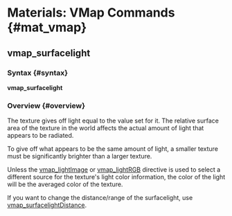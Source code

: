 # Materials: VMap Commands {#mat_vmap}
## vmap_surfacelight
### Syntax {#syntax}

**vmap_surfacelight <intensity>**

### Overview {#overview}

The texture gives off light equal to the value set for it. The relative
surface area of the texture in the world affects the actual amount of
light that appears to be radiated.

To give off what appears to be the same amount of light, a smaller
texture must be significantly brighter than a larger texture.

Unless the
[vmap_lightImage](vmap_lightImage) or
[vmap_lightRGB](vmap_lightRGB) directive
is used to select a different source for the texture's light color
information, the color of the light will be the averaged color of the
texture.

If you want to change the distance/range of the surfacelight, use
[vmap_surfacelightDistance](vmap_surfaceLightDistance).